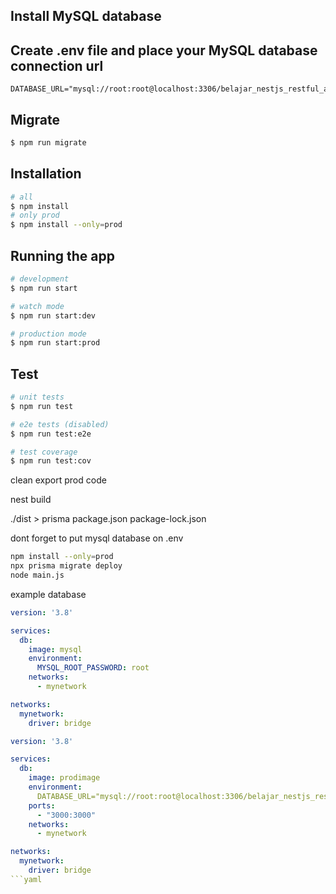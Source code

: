 ## Install MySQL database

## Create .env file and place your MySQL database connection url

```
DATABASE_URL="mysql://root:root@localhost:3306/belajar_nestjs_restful_api_prod"
```

## Migrate

```bash
$ npm run migrate
```

## Installation

```bash
# all
$ npm install
# only prod
$ npm install --only=prod
```

## Running the app

```bash
# development
$ npm run start

# watch mode
$ npm run start:dev

# production mode
$ npm run start:prod
```

## Test

```bash
# unit tests
$ npm run test

# e2e tests (disabled)
$ npm run test:e2e

# test coverage
$ npm run test:cov
```

clean export prod code

nest build

./dist >
prisma
package.json
package-lock.json

dont forget to put mysql database on .env

```bash
npm install --only=prod
npx prisma migrate deploy
node main.js
```

example database

```yaml
version: '3.8'

services:
  db:
    image: mysql
    environment:
      MYSQL_ROOT_PASSWORD: root
    networks:
      - mynetwork

networks:
  mynetwork:
    driver: bridge
```

```yaml
version: '3.8'

services:
  db:
    image: prodimage
    environment:
      DATABASE_URL="mysql://root:root@localhost:3306/belajar_nestjs_restful_api"
    ports:
      - "3000:3000"
    networks:
      - mynetwork

networks:
  mynetwork:
    driver: bridge
```yaml